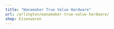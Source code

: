 ```yaml
---
title: "Wanamaker True Value Hardware"
url: /arlington/wanamaker-true-value-hardware/
shop: Eisenwaren
---
```

